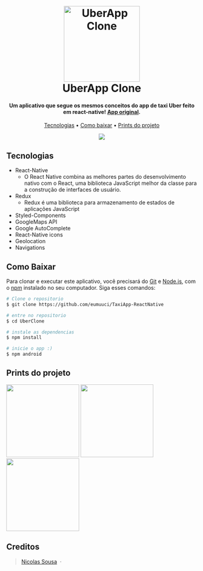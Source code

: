 
<h1 align="center">
  <br>
  <img src="https://external-content.duckduckgo.com/iu/?u=https%3A%2F%2Fupload.wikimedia.org%2Fwikipedia%2Fcommons%2Fc%2Fcc%2FUber_logo_2018.png&f=1&nofb=1&ipt=142b3aeca897976e9c24b6c0787fd3d421e09deb53dbfeb883c2c360b446064e&ipo=images" alt="UberApp Clone" width="200">
  <br>
  UberApp Clone
  <br>
</h1>

<h4 align="center">Um aplicativo que segue os mesmos conceitos do app de taxi Uber feito em react-native! <a href="https://play.google.com/store/apps/details?id=com.ubercab&gl=US" target="_blank">App original</a>.</h4>

<p align="center">
  <a href="#tecnologias">Tecnologias</a> •
  <a href="#como-baixar">Como baixar</a> •
	<a href="#prints-do-projeto">Prints do projeto</a>
</p>

<p align="center">
<img src="https://external-content.duckduckgo.com/iu/?u=https%3A%2F%2Fi.pinimg.com%2Foriginals%2Faa%2Fce%2Fd5%2Faaced55d964bf01ed91e82b06ed852e1.gif&f=1&nofb=1&ipt=9824a32814f14c789b7346dd8b8e99b734e7042396f1c7256888c2c7b16c1dce&ipo=images"/>
</p>

## Tecnologias

* React-Native
  - O React Native combina as melhores partes do desenvolvimento nativo com o React, uma biblioteca JavaScript melhor da classe para a construção de interfaces de usuário.
* Redux
  - Redux é uma biblioteca para armazenamento de estados de aplicações JavaScript
* Styled-Components
* GoogleMaps API
* Google AutoComplete
* React-Native icons
* Geolocation
* Navigations



## Como Baixar

Para clonar e executar este aplicativo, você precisará do [Git](https://git-scm.com) e [Node.js](https://nodejs.org/en/download/), com o [npm](http://npmjs.com) instalado no seu computador. Siga esses comandos:

```bash
# Clone o repositorio
$ git clone https://github.com/eumuuci/TaxiApp-ReactNative

# entre no repositorio
$ cd UberClone

# instale as dependencias
$ npm install

# inicie o app :)
$ npm android
```

## Prints do projeto

<p float="left">
  <img src="https://cdn.discordapp.com/attachments/567526327532650506/1025814594482081883/Screenshot_1664643611.png" width="192" />
  <img src="https://cdn.discordapp.com/attachments/567526327532650506/1025814594167521330/Screenshot_1664643633.png" width="192" />
  <img src="https://cdn.discordapp.com/attachments/567526327532650506/1025814594838593576/Screenshot_1664643608.png" width="192" />
</p>

## Creditos
> [Nicolas Sousa](https://www.instagram.com/eumuuci/) &nbsp;&middot;&nbsp;

